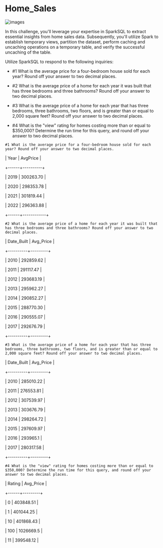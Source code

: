 # Home_Sales

![images](https://github.com/Rachel-Rodriguez/Home_Sales/assets/124642442/ecf2af00-b50e-486e-a7d7-5627ae5a1fbb)

In this challenge, you'll leverage your expertise in SparkSQL to extract essential insights from home sales data. Subsequently, you'll utilize Spark to establish temporary views, partition the dataset, perform caching and uncaching operations on a temporary table, and verify the successful uncaching of the table.

Utilize SparkSQL to respond to the following inquiries:

  * #1 What is the average price for a four-bedroom house sold for each year? Round off your answer to two decimal places.

  * #2 What is the average price of a home for each year it was built that has three bedrooms and three bathrooms? Round off your answer to two decimal places.

  * #3 What is the average price of a home for each year that has three bedrooms, three bathrooms, two floors, and is greater than or equal to 2,000 square feet? Round off your answer to two decimal places.

  *  #4 What is the "view" rating for homes costing more than or equal to $350,000? Determine the run time for this query, and round off your answer to two decimal places.

    #1 What is the average price for a four-bedroom house sold for each year? Round off your answer to two decimal places.

| Year | AvgPrice |

  +------+----------+

| 2019 | 300263.70 |

| 2020 | 298353.78 |

| 2021 | 301819.44 |

| 2022 | 296363.88 |

+------+------------+
  
    #2 What is the average price of a home for each year it was built that has three bedrooms and three bathrooms? Round off your answer to two decimal places.

| Date_Built | Avg_Price |

+----------+---------+

|      2010 | 292859.62 |

|      2011 | 291117.47 |

|      2012 | 293683.19 |

|      2013 | 295962.27 |

|      2014 | 290852.27 |

|      2015 | 288770.30 |

|      2016 | 290555.07 |

|      2017 | 292676.79 |

+----------+---------+

    #3 What is the average price of a home for each year that has three bedrooms, three bathrooms, two floors, and is greater than or equal to 2,000 square feet? Round off your answer to two decimal places.


| Date_Built | Avg_Price |

+----------+---------+

|      2010 | 285010.22 |

|      2011 | 276553.81 |

|      2012 | 307539.97 |

|      2013 | 303676.79 |

|      2014 | 298264.72 |

|      2015 | 297609.97 |

|      2016 | 293965.1 |

|      2017 | 280317.58 |

+----------+---------+

    #4 What is the "view" rating for homes costing more than or equal to $350,000? Determine the run time for this query, and round off your answer to two decimal places.

| Rating | Avg_Price |

+------+---------+

|     0 | 403848.51 |

|     1 | 401044.25 |

|    10 | 401868.43 |

|   100 | 1026669.5 |

|    11 | 399548.12 |
